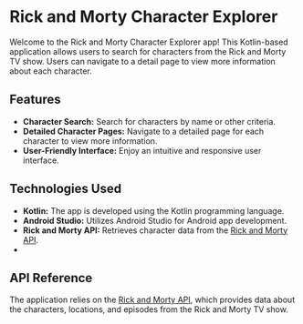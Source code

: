 # Rick and Morty Character Explorer

Welcome to the Rick and Morty Character Explorer app! This Kotlin-based application allows users to search for characters from the Rick and Morty TV show. Users can navigate to a detail page to view more information about each character.

## Features

- **Character Search:** Search for characters by name or other criteria.
- **Detailed Character Pages:** Navigate to a detailed page for each character to view more information.
- **User-Friendly Interface:** Enjoy an intuitive and responsive user interface.

## Technologies Used

- **Kotlin:** The app is developed using the Kotlin programming language.
- **Android Studio:** Utilizes Android Studio for Android app development.
- **Rick and Morty API:** Retrieves character data from the [Rick and Morty API](https://rickandmortyapi.com/).
- 
## API Reference

The application relies on the [Rick and Morty API](https://rickandmortyapi.com/), which provides data about the characters, locations, and episodes from the Rick and Morty TV show.
